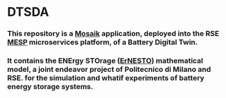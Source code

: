 # DTSDA
### This repository is a [Mosaik](https://mosaik.offis.de/) application, deployed into the RSE [MESP](https://www.rse-web.it/prodotti/mesp-multi-energy-semantic-platform/) microservices platform, of a Battery Digital Twin.
### It contains the ENErgy STOrage ([ErNESTO](https://github.com/Daveonwave/DT-rse/tree/80c1e9652bcbb8d44b42eb1188ad38b317278d3a)) mathematical model, a joint endeavor project of Politecnico di Milano and RSE. for the simulation and whatif experiments of battery energy storage systems.

